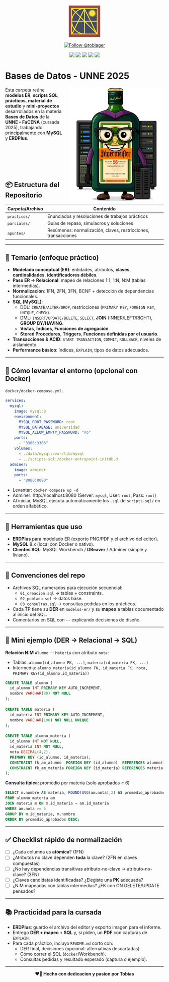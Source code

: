 <p align="center">
  <img src="https://raw.githubusercontent.com/tobiager/UNNE-LSI/main/assets/facena.png" alt="Logo de FaCENA" width="100">
</p>

<p align="center">
  <a href="https://github.com/tobiager">
    <img src="https://img.shields.io/github/followers/tobiager?label=Follow%20@tobiager&style=social" alt="Follow @tobiager" />
  </a>
</p>

<p align="center">
  <img src="https://img.shields.io/badge/MySQL-005C84?style=for-the-badge&logo=mysql&logoColor=white"/>
  <img src="https://img.shields.io/badge/Modelado-ERDPlus-6A5ACD?style=for-the-badge"/>
  <img src="https://img.shields.io/badge/UNNE-Informática-blue?style=for-the-badge"/>
  <img src="https://img.shields.io/badge/Estado-En%20curso-orange?style=for-the-badge"/>
  <img src="https://img.shields.io/badge/Cursada-2025-blue?style=for-the-badge"/>
</p>

# Bases de Datos - UNNE 2025

<img src="https://raw.githubusercontent.com/tobiager/UNNE-LSI/main/assets/database1.png" alt="Sticker database" width="300" align="right" style="margin-left:20px;"/>

Esta carpeta reúne **modelos ER**, **scripts SQL**, **prácticos**, **material de estudio** y **mini-proyectos** desarrollados en la materia **Bases de Datos** de la **UNNE – FaCENA** (cursada 2025), trabajando principalmente con **MySQL** y **ERDPlus**.


<br><br> <!-- 👈 Espaciado extra antes de la siguiente sección -->



<br><br> <!-- 👈 Espaciado extra antes de la siguiente sección -->

## 📦 Estructura del Repositorio

| Carpeta/Archivo | Contenido |
|-----------------|-----------|
| `practicos/`    | Enunciados y resoluciones de trabajos prácticos |
| `parciales/`    | Guías de repaso, simulacros y soluciones |
| `apuntes/`      | Resúmenes: normalización, claves, restricciones, transacciones |

---

## 🚀 Temario (enfoque práctico)

- **Modelado conceptual (ER)**: entidades, atributos, **claves**, **cardinalidades**, **identificadores débiles**.
- **Paso ER → Relacional**: mapeo de relaciones 1:1, 1:N, N:M (tablas intermedias).
- **Normalización**: 1FN, 2FN, 3FN, BCNF + detección de dependencias funcionales.
- **SQL (MySQL)**:
  - DDL: `CREATE/ALTER/DROP`, restricciones (`PRIMARY KEY`, `FOREIGN KEY`, `UNIQUE`, `CHECK`).
  - DML: `INSERT/UPDATE/DELETE`, `SELECT`, **JOIN** (INNER/LEFT/RIGHT), **GROUP BY/HAVING**.
  - **Vistas**, **Índices**, **Funciones de agregación**.
  - **Stored Procedures**, **Triggers**, **Funciones definidas por el usuario**.
- **Transacciones & ACID**: `START TRANSACTION`, `COMMIT`, `ROLLBACK`, niveles de aislamiento.
- **Performance básico**: índices, `EXPLAIN`, tipos de datos adecuados.

---

## 🧪 Cómo levantar el entorno (opcional con Docker)

`docker/docker-compose.yml`:

```yaml
services:
  mysql:
    image: mysql:8
    environment:
      MYSQL_ROOT_PASSWORD: root
      MYSQL_DATABASE: universidad
      MYSQL_ALLOW_EMPTY_PASSWORD: "no"
    ports:
      - "3306:3306"
    volumes:
      - ./data/mysql:/var/lib/mysql
      - ../scripts-sql:/docker-entrypoint-initdb.d
  adminer:
    image: adminer
    ports:
      - "8080:8080"
```

- Levantar: `docker compose up -d`
- Adminer: http://localhost:8080 (Server: `mysql`, User: `root`, Pass: `root`)
- Al iniciar, MySQL ejecuta automáticamente los `.sql` de `scripts-sql/` en orden alfabético.

---

## 🧰 Herramientas que uso

- **ERDPlus** para modelado ER (exporto PNG/PDF y el archivo del editor).
- **MySQL** 8.x (local con Docker o nativo).
- **Clientes SQL**: MySQL Workbench / **DBeaver** / Adminer (simple y liviano).

---

## 🧩 Convenciones del repo

- Archivos SQL numerados para ejecución secuencial:
  - `01_creacion.sql` → tablas + constraints.
  - `02_poblado.sql` → datos base.
  - `03_consultas.sql` → consultas pedidas en los prácticos.
- Cada TP tiene su **DER** en `modelos-er/` y su **mapeo** a tablas documentado al inicio del SQL.
- Comentarios en SQL con `--` explicando decisiones de diseño.

---

## 🧱 Mini ejemplo (DER → Relacional → SQL)

**Relación N:M** `Alumno` — `Materia` con atributo `nota`:

- Tablas: `alumno(id_alumno PK, ...)`, `materia(id_materia PK, ...)`
- Intermedia: `alumno_materia(id_alumno FK, id_materia FK, nota, PRIMARY KEY(id_alumno,id_materia))`

```sql
CREATE TABLE alumno (
  id_alumno INT PRIMARY KEY AUTO_INCREMENT,
  nombre VARCHAR(80) NOT NULL
);

CREATE TABLE materia (
  id_materia INT PRIMARY KEY AUTO_INCREMENT,
  nombre VARCHAR(100) NOT NULL UNIQUE
);

CREATE TABLE alumno_materia (
  id_alumno INT NOT NULL,
  id_materia INT NOT NULL,
  nota DECIMAL(4,2),
  PRIMARY KEY (id_alumno, id_materia),
  CONSTRAINT fk_am_alumno  FOREIGN KEY (id_alumno)  REFERENCES alumno(id_alumno),
  CONSTRAINT fk_am_materia FOREIGN KEY (id_materia) REFERENCES materia(id_materia)
);
```

**Consulta típica**: promedio por materia (solo aprobados ≥ 6)

```sql
SELECT m.nombre AS materia, ROUND(AVG(am.nota),2) AS promedio_aprobados
FROM alumno_materia am
JOIN materia m ON m.id_materia = am.id_materia
WHERE am.nota >= 6
GROUP BY m.id_materia, m.nombre
ORDER BY promedio_aprobados DESC;
```

---

## ✅ Checklist rápido de normalización

- [ ] ¿Cada columna es **atómica**? (1FN)
- [ ] ¿Atributos no clave dependen **toda** la clave? (2FN en claves compuestas)
- [ ] ¿No hay dependencias transitivas atributo-no-clave → atributo-no-clave? (3FN)
- [ ] ¿Claves candidatas identificadas? ¿Elegiste una **PK** adecuada?
- [ ] ¿N:M mapeadas con tablas intermedias? ¿FK con ON DELETE/UPDATE pensados?

---

## 📚 Practicidad para la cursada

- **ERDPlus**: guardo el archivo del editor y exporto imagen para el informe.
- Entrego **DER + mapeo + SQL** y, si piden, un **PDF** con capturas de `EXPLAIN`.
- Para cada práctico, incluyo `README.md` corto con:
  - DER final, decisiones (opcional: alternativas descartadas).
  - Cómo correr el SQL (`docker`/Workbench).
  - Consultas pedidas y resultado esperado (captura o ejemplo).


---

<p align="center"><b>❤️🐔 Hecho con dedicacion y pasion por Tobias</b></p>

